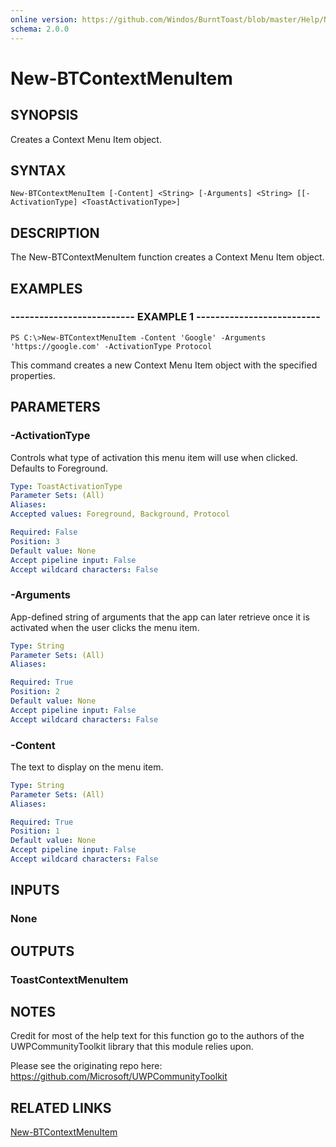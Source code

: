 ```yaml
---
online version: https://github.com/Windos/BurntToast/blob/master/Help/New-BTContextMenuItem.md
schema: 2.0.0
---
```


# New-BTContextMenuItem

## SYNOPSIS
Creates a Context Menu Item object.

## SYNTAX

```
New-BTContextMenuItem [-Content] <String> [-Arguments] <String> [[-ActivationType] <ToastActivationType>]
```

## DESCRIPTION
The New-BTContextMenuItem function creates a Context Menu Item object.

## EXAMPLES

### -------------------------- EXAMPLE 1 --------------------------
```
PS C:\>New-BTContextMenuItem -Content 'Google' -Arguments 'https://google.com' -ActivationType Protocol
```

This command creates a new Context Menu Item object with the specified properties.

## PARAMETERS

### -ActivationType
Controls what type of activation this menu item will use when clicked. Defaults to Foreground.

```yaml
Type: ToastActivationType
Parameter Sets: (All)
Aliases:
Accepted values: Foreground, Background, Protocol

Required: False
Position: 3
Default value: None
Accept pipeline input: False
Accept wildcard characters: False
```

### -Arguments
App-defined string of arguments that the app can later retrieve once it is activated when the user clicks the menu item.

```yaml
Type: String
Parameter Sets: (All)
Aliases:

Required: True
Position: 2
Default value: None
Accept pipeline input: False
Accept wildcard characters: False
```

### -Content
The text to display on the menu item.

```yaml
Type: String
Parameter Sets: (All)
Aliases:

Required: True
Position: 1
Default value: None
Accept pipeline input: False
Accept wildcard characters: False
```

## INPUTS

### None

## OUTPUTS

### ToastContextMenuItem

## NOTES
Credit for most of the help text for this function go to the authors of the UWPCommunityToolkit library that this module relies upon.

Please see the originating repo here: https://github.com/Microsoft/UWPCommunityToolkit

## RELATED LINKS

[New-BTContextMenuItem](https://github.com/Windos/BurntToast/blob/master/Help/New-BTContextMenuItem.md)

